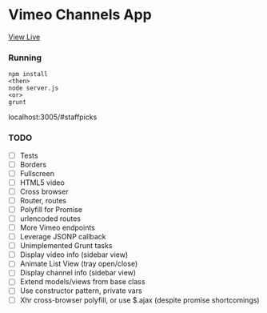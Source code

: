 # Vimeo Channels App
[View Live](http://vimeo.ianjohnson.co/#musicvideos)

### Running
```
npm install
<then>
node server.js
<or>
grunt
```
localhost:3005/#staffpicks

### TODO
- [ ] Tests
- [ ] Borders
- [ ] Fullscreen
- [ ] HTML5 video
- [ ] Cross browser
- [ ] Router, routes
- [ ] Polyfill for Promise
- [ ] urlencoded routes
- [ ] More Vimeo endpoints
- [ ] Leverage JSONP callback
- [ ] Unimplemented Grunt tasks
- [ ] Display video info (sidebar view)
- [ ] Animate List View (tray open/close)
- [ ] Display channel info (sidebar view)
- [ ] Extend models/views from base class
- [ ] Use constructor pattern, private vars
- [ ] Xhr cross-browser polyfill, or use $.ajax (despite promise shortcomings)
